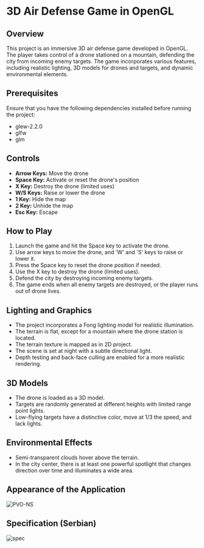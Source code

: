 # 3D Air Defense Game in OpenGL

## Overview
This project is an immersive 3D air defense game developed in OpenGL. The player takes control of a drone stationed on a mountain, defending the city from incoming enemy targets. The game incorporates various features, including realistic lighting, 3D models for drones and targets, and dynamic environmental elements.

## Prerequisites
Ensure that you have the following dependencies installed before running the project:

- glew-2.2.0
- glfw
- glm

## Controls
- **Arrow Keys:** Move the drone
- **Space Key:** Activate or reset the drone's position
- **X Key:** Destroy the drone (limited uses)
- **W/S Keys:** Raise or lower the drone
- **1 Key:** Hide the map
- **2 Key:** Unhide the map
- **Esc Key:** Escape

## How to Play
1. Launch the game and hit the Space key to activate the drone.
2. Use arrow keys to move the drone, and 'W' and 'S' keys to raise or lower it.
3. Press the Space key to reset the drone position if needed.
4. Use the X key to destroy the drone (limited uses).
5. Defend the city by destroying incoming enemy targets.
6. The game ends when all enemy targets are destroyed, or the player runs out of drone lives.

## Lighting and Graphics
- The project incorporates a Fong lighting model for realistic illumination.
- The terrain is flat, except for a mountain where the drone station is located.
- The terrain texture is mapped as in 2D project.
- The scene is set at night with a subtle directional light.
- Depth testing and back-face culling are enabled for a more realistic rendering.

## 3D Models
- The drone is loaded as a 3D model.
- Targets are randomly generated at different heights with limited range point lights.
- Low-flying targets have a distinctive color, move at 1/3 the speed, and lack lights.

## Environmental Effects
- Semi-transparent clouds hover above the terrain.
- In the city center, there is at least one powerful spotlight that changes direction over time and illuminates a wide area.

## Appearance of the Application
![PVO-NS](https://github.com/lara-petkovic/openGL-3Dproject/assets/116621727/ac56f85a-4c46-4021-95fc-2716207d1330)

## Specification (Serbian)
![spec](https://github.com/lara-petkovic/openGL-3Dproject/assets/116621727/f16f6b9b-952a-48f1-af79-2b3df755b572)
